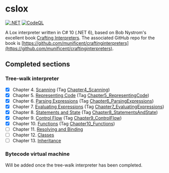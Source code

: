 # cslox

[![.NET](https://github.com/PhantomGrazzler/cslox/actions/workflows/dotnet.yml/badge.svg?branch=main)](https://github.com/PhantomGrazzler/cslox/actions/workflows/dotnet.yml)
[![CodeQL](https://github.com/PhantomGrazzler/cslox/actions/workflows/codeql.yml/badge.svg)](https://github.com/PhantomGrazzler/cslox/actions/workflows/codeql.yml)

A Lox interpreter written in C# 10 (.NET 6), based on Bob Nystrom's excellent book [Crafting Interpreters](http://craftinginterpreters.com/). The associated GitHub repo for the book is [https://github.com/munificent/craftinginterpreters](https://github.com/munificent/craftinginterpreters).

## Completed sections

### Tree-walk interpreter

- [x] Chapter 4. [Scanning](http://craftinginterpreters.com/scanning.html) (Tag [Chapter4_Scanning](https://github.com/PhantomGrazzler/cslox/releases/tag/Chapter4_Scanning))
- [x] Chapter 5. [Representing Code](http://craftinginterpreters.com/representing-code.html) (Tag [Chapter5_RepresentingCode](https://github.com/PhantomGrazzler/cslox/releases/tag/Chapter5_RepresentingCode))
- [x] Chapter 6. [Parsing Expressions](http://craftinginterpreters.com/parsing-expressions.html) (Tag [Chapter6_ParsingExpressions](https://github.com/PhantomGrazzler/cslox/releases/tag/Chapter6_ParsingExpressions))
- [x] Chapter 7. [Evaluating Expressions](http://craftinginterpreters.com/evaluating-expressions.html) (Tag [Chapter7_EvaluatingExpressions](https://github.com/PhantomGrazzler/cslox/releases/tag/Chapter7_EvaluatingExpressions))
- [x] Chapter 8. [Statements and State](http://craftinginterpreters.com/statements-and-state.html) (Tag [Chapter8_StatementsAndState](https://github.com/PhantomGrazzler/cslox/releases/tag/Chapter8_StatementsAndState))
- [x] Chapter 9. [Control Flow](http://craftinginterpreters.com/control-flow.html) (Tag [Chapter9_ControlFlow](https://github.com/PhantomGrazzler/cslox/releases/tag/Chapter9_ControlFlow))
- [x] Chapter 10. [Functions](http://craftinginterpreters.com/functions.html) (Tag [Chapter10_Functions](https://github.com/PhantomGrazzler/cslox/releases/tag/Chapter10_Functions))
- [ ] Chapter 11. [Resolving and Binding](http://craftinginterpreters.com/resolving-and-binding.html)
- [ ] Chapter 12. [Classes](http://craftinginterpreters.com/classes.html)
- [ ] Chapter 13. [Inheritance](http://craftinginterpreters.com/inheritance.html)

### Bytecode virtual machine

Will be added once the tree-walk interpreter has been completed.
